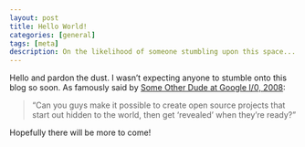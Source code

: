 ```yaml
---
layout: post
title: Hello World!
categories: [general]
tags: [meta]
description: On the likelihood of someone stumbling upon this space...
---
```


Hello and pardon the dust. I wasn’t expecting anyone to stumble onto this blog so soon. As famously said by [Some Other Dude at Google I/0, 2008](https://www.youtube.com/watch?v=0SARbwvhupQ):

>“Can you guys make it possible to create open source projects that start out hidden to the world, then get ‘revealed’ when they’re ready?”

Hopefully there will be more to come!

